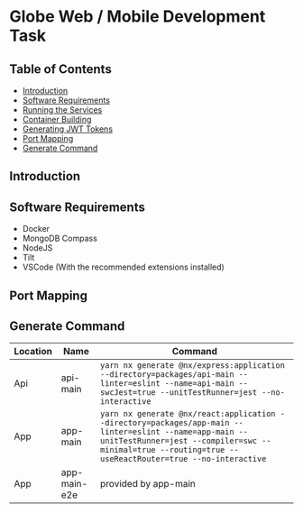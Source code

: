# Globe Web / Mobile Development Task

## Table of Contents

- [Introduction](#introduction)
- [Software Requirements](#software-requirements)
- [Running the Services](#running-the-services)
- [Container Building](#container-building)
- [Generating JWT Tokens](#generating-jwt)
- [Port Mapping](#port-mapping)
- [Generate Command](#generate-command)

## Introduction

## Software Requirements

- Docker
- MongoDB Compass
- NodeJS
- Tilt
- VSCode (With the recommended extensions installed)

## Port Mapping

## Generate Command

| Location | Name         | Command                                                                                                                                                                                                          |
| -------- | ------------ | ---------------------------------------------------------------------------------------------------------------------------------------------------------------------------------------------------------------- |
| Api      | api-main     | `yarn nx generate @nx/express:application --directory=packages/api-main --linter=eslint --name=api-main --swcJest=true --unitTestRunner=jest --no-interactive `                                                  |
| App      | app-main     | `yarn nx generate @nx/react:application --directory=packages/app-main --linter=eslint --name=app-main --unitTestRunner=jest --compiler=swc --minimal=true --routing=true --useReactRouter=true --no-interactive` |
| App      | app-main-e2e | provided by app-main                                                                                                                                                                                             |

